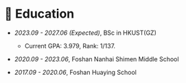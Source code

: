 # 📖 Education

- *2023.09 - 2027.06 (Expected)*, BSc in HKUST(GZ)
    - Current GPA: 3.979, Rank: 1/137.

- *2020.09 - 2023.06*, Foshan Nanhai Shimen Middle School

- *2017.09 - 2020.06*, Foshan Huaying School
